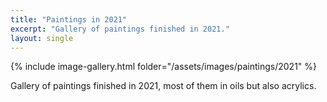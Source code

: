 ```yaml
---
title: "Paintings in 2021"
excerpt: "Gallery of paintings finished in 2021."
layout: single
---
```


{% include image-gallery.html folder="/assets/images/paintings/2021" %}

Gallery of paintings finished in 2021, most of them in oils but also acrylics.

